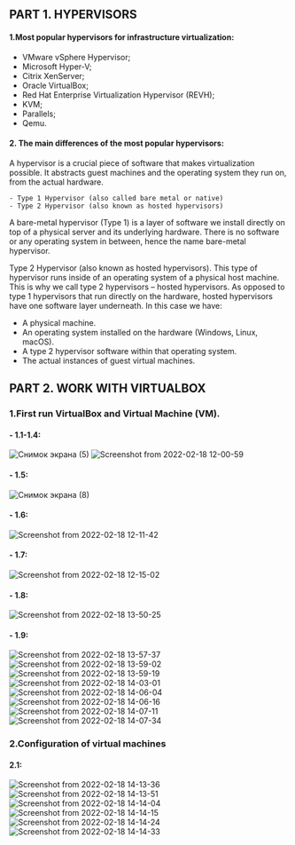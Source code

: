 ## PART 1. HYPERVISORS
#### 1.Most popular hypervisors for infrastructure virtualization:
- VMware vSphere Hypervisor;
- Microsoft Hyper-V;
- Citrix XenServer;
- Oracle VirtualBox;
- Red Hat Enterprise Virtualization Hypervisor (REVH);
- KVM;
- Parallels;
- Qemu.

#### 2. The main differences of the most popular hypervisors:
  A hypervisor is a crucial piece of software that makes virtualization possible. It abstracts guest machines and the operating system they run on, from the actual hardware.
```  
- Type 1 Hypervisor (also called bare metal or native)
- Type 2 Hypervisor (also known as hosted hypervisors)

```
A bare-metal hypervisor (Type 1) is a layer of software we install directly on top of a physical server and its underlying hardware. There is no software or any operating system in between, hence the name bare-metal hypervisor.

Type 2 Hypervisor (also known as hosted hypervisors). This type of hypervisor runs inside of an operating system of a physical host machine.
This is why we call type 2 hypervisors – hosted hypervisors. As opposed to type 1 hypervisors that run directly on the hardware, hosted hypervisors have one software layer underneath. In this case we have:

- A physical machine.
- An operating system installed on the hardware (Windows, Linux, macOS).
- A type 2 hypervisor software within that operating system.
- The actual instances of guest virtual machines.

## PART 2. WORK WITH VIRTUALBOX
### 1.First run VirtualBox and Virtual Machine (VM).
#### - 1.1-1.4: 
![Снимок экрана (5)](https://user-images.githubusercontent.com/53264992/154542040-edee4e42-b62f-4fe4-a108-d8e8637e0e25.png)
![Screenshot from 2022-02-18 12-00-59](https://user-images.githubusercontent.com/53264992/154661685-5b363d84-2afa-49c1-bddc-baf021aad838.png)

#### - 1.5:
![Снимок экрана (8)](https://user-images.githubusercontent.com/53264992/154558339-4aa92891-d571-40b8-8e18-78e1fa31db14.png)

#### - 1.6:
![Screenshot from 2022-02-18 12-11-42](https://user-images.githubusercontent.com/53264992/154662589-05347fb4-50bf-403a-87c9-f554fcb822ac.png)

#### - 1.7:
![Screenshot from 2022-02-18 12-15-02](https://user-images.githubusercontent.com/53264992/154663100-d6fd9302-160b-4421-ac4a-23527106f2d4.png)

#### - 1.8:
![Screenshot from 2022-02-18 13-50-25](https://user-images.githubusercontent.com/53264992/154678104-114b5e5a-7ee3-428f-8b45-bb21cfeb2b14.png)

#### - 1.9:
![Screenshot from 2022-02-18 13-57-37](https://user-images.githubusercontent.com/53264992/154679703-79475862-6d27-420f-af2a-dff9542986c7.png)
![Screenshot from 2022-02-18 13-59-02](https://user-images.githubusercontent.com/53264992/154679717-657feb17-0a95-45a9-80e8-b8af4bd75cf9.png)
![Screenshot from 2022-02-18 13-59-19](https://user-images.githubusercontent.com/53264992/154679733-f88fb626-ca60-4369-827e-3f2bd402fcba.png)
![Screenshot from 2022-02-18 14-03-01](https://user-images.githubusercontent.com/53264992/154679741-51453b04-1728-4930-9f6c-07af26535ab7.png)
![Screenshot from 2022-02-18 14-06-04](https://user-images.githubusercontent.com/53264992/154680586-5622246a-42de-40f0-a5d1-95f18b628dc0.png)
![Screenshot from 2022-02-18 14-06-16](https://user-images.githubusercontent.com/53264992/154680594-873d72f4-9a07-4c88-bde2-27d438a897de.png)
![Screenshot from 2022-02-18 14-07-11](https://user-images.githubusercontent.com/53264992/154680608-979a84a6-3268-4034-b1cf-d8ae0c9ad8e1.png)
![Screenshot from 2022-02-18 14-07-34](https://user-images.githubusercontent.com/53264992/154680621-2eca8f4d-f70c-4782-88b3-9e429fbb4422.png)

### 2.Configuration of virtual machines
#### 2.1:
![Screenshot from 2022-02-18 14-13-36](https://user-images.githubusercontent.com/53264992/154681213-d5abcec5-f291-4a8e-a563-be6873f6e7b8.png)
![Screenshot from 2022-02-18 14-13-51](https://user-images.githubusercontent.com/53264992/154681246-81b82750-5d93-461e-b999-e049530cfdea.png)
![Screenshot from 2022-02-18 14-14-04](https://user-images.githubusercontent.com/53264992/154681254-f0c5c6f4-6e68-4954-85cf-e56889cdde3e.png)
![Screenshot from 2022-02-18 14-14-15](https://user-images.githubusercontent.com/53264992/154681270-7002d151-b628-48ca-a95c-151bafe192e4.png)
![Screenshot from 2022-02-18 14-14-24](https://user-images.githubusercontent.com/53264992/154681295-354082f6-6047-405c-88a5-559ef28061dd.png)
![Screenshot from 2022-02-18 14-14-33](https://user-images.githubusercontent.com/53264992/154681304-d28bf982-9eb0-4431-bbc9-57a194455c89.png)



